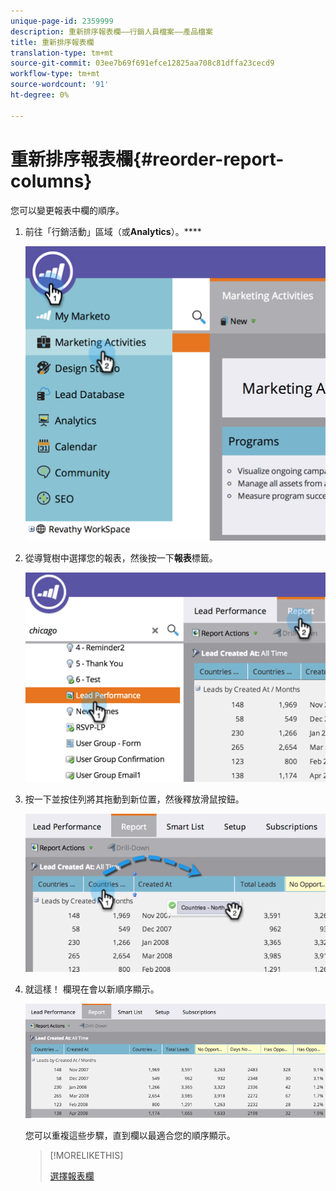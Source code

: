 ```yaml
---
unique-page-id: 2359999
description: 重新排序報表欄——行銷人員檔案——產品檔案
title: 重新排序報表欄
translation-type: tm+mt
source-git-commit: 03ee7b69f691efce12825aa708c81dffa23cecd9
workflow-type: tm+mt
source-wordcount: '91'
ht-degree: 0%

---
```



# 重新排序報表欄{#reorder-report-columns}

您可以變更報表中欄的順序。

1. 前往「行銷活動」區域（或&#x200B;**Analytics**）。****

   ![](assets/image2014-9-16-10-3a50-3a27.png)

1. 從導覽樹中選擇您的報表，然後按一下&#x200B;**報表**&#x200B;標籤。

   ![](assets/image2014-9-16-10-3a50-3a31.png)

1. 按一下並按住列將其拖動到新位置，然後釋放滑鼠按鈕。

   ![](assets/image2014-9-16-10-3a50-3a34.png)

1. 就這樣！ 欄現在會以新順序顯示。

   ![](assets/image2014-9-16-10-3a50-3a37.png)

   您可以重複這些步驟，直到欄以最適合您的順序顯示。

   >[!MORELIKETHIS]
   >
   >[選擇報表欄](/help/marketo/product-docs/reporting/basic-reporting/editing-reports/select-report-columns.md)
